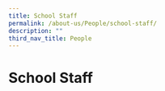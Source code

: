 ```yaml
---
title: School Staff
permalink: /about-us/People/school-staff/
description: ""
third_nav_title: People
---
```

# School Staff